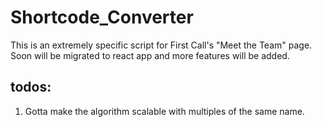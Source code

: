 # Shortcode_Converter

This is an extremely specific script for First Call's "Meet the Team" page. Soon will be migrated to react app and more features will be added.

## todos:

1. Gotta make the algorithm scalable with multiples of the same name.
